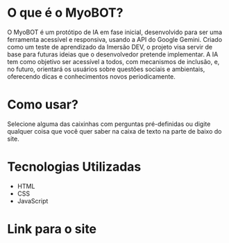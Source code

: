 # O que é o MyoBOT?
O MyoBOT é um protótipo de IA em fase inicial, desenvolvido para ser uma ferramenta acessível e responsiva, usando a API do Google Gemini. Criado como um teste de aprendizado da Imersão DEV, o projeto visa servir de base para futuras ideias que o desenvolvedor pretende implementar. A IA tem como objetivo ser acessível a todos, com mecanismos de inclusão, e, no futuro, orientará os usuários sobre questões sociais e ambientais, oferecendo dicas e conhecimentos novos periodicamente.
# Como usar?
Selecione alguma das caixinhas com perguntas pré-definidas ou digite qualquer coisa que você quer saber na caixa de texto na parte de baixo do site.
# Tecnologias Utilizadas
- HTML
- CSS
- JavaScript
# Link para o site
